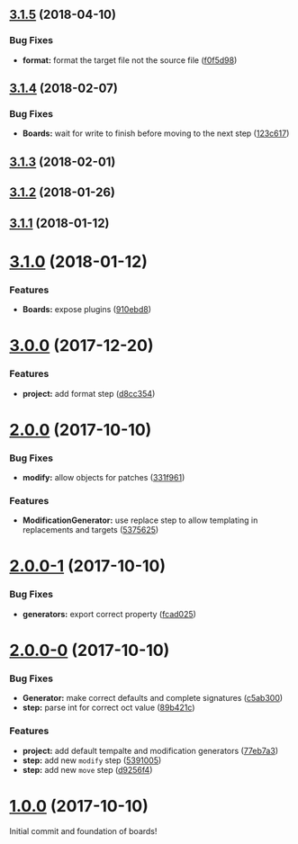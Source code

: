 <a name="3.1.5"></a>
## [3.1.5](https://github.com/SpoonX/boards/compare/v3.1.4...v3.1.5) (2018-04-10)


### Bug Fixes

* **format:** format the target file not the source file ([f0f5d98](https://github.com/SpoonX/boards/commit/f0f5d98))



<a name="3.1.4"></a>
## [3.1.4](https://github.com/SpoonX/boards/compare/v3.1.3...v3.1.4) (2018-02-07)


### Bug Fixes

* **Boards:** wait for write to finish before moving to the next step ([123c617](https://github.com/SpoonX/boards/commit/123c617))



<a name="3.1.3"></a>
## [3.1.3](https://github.com/SpoonX/boards/compare/v3.1.2...v3.1.3) (2018-02-01)



<a name="3.1.2"></a>
## [3.1.2](https://github.com/SpoonX/boards/compare/v3.1.1...v3.1.2) (2018-01-26)



<a name="3.1.1"></a>
## [3.1.1](https://github.com/SpoonX/boards/compare/v3.1.0...v3.1.1) (2018-01-12)



<a name="3.1.0"></a>
# [3.1.0](https://github.com/SpoonX/boards/compare/v3.0.0...v3.1.0) (2018-01-12)


### Features

* **Boards:** expose plugins ([910ebd8](https://github.com/SpoonX/boards/commit/910ebd8))



<a name="3.0.0"></a>
# [3.0.0](https://github.com/SpoonX/boards/compare/v2.0.0...v3.0.0) (2017-12-20)


### Features

* **project:** add format step ([d8cc354](https://github.com/SpoonX/boards/commit/d8cc354))



<a name="2.0.0"></a>
# [2.0.0](https://github.com/SpoonX/boards/compare/v2.0.0-1...v2.0.0) (2017-10-10)


### Bug Fixes

* **modify:** allow objects for patches ([331f961](https://github.com/SpoonX/boards/commit/331f961))


### Features

* **ModificationGenerator:** use replace step to allow templating in replacements and targets ([5375625](https://github.com/SpoonX/boards/commit/5375625))



<a name="2.0.0-1"></a>
# [2.0.0-1](https://github.com/SpoonX/boards/compare/v2.0.0-0...v2.0.0-1) (2017-10-10)


### Bug Fixes

* **generators:** export correct property ([fcad025](https://github.com/SpoonX/boards/commit/fcad025))



<a name="2.0.0-0"></a>
# [2.0.0-0](https://github.com/SpoonX/boards/compare/v0.0.4...v2.0.0-0) (2017-10-10)


### Bug Fixes

* **Generator:** make correct defaults and complete signatures ([c5ab300](https://github.com/SpoonX/boards/commit/c5ab300))
* **step:** parse int for correct oct value ([89b421c](https://github.com/SpoonX/boards/commit/89b421c))


### Features

* **project:** add default tempalte and modification generators ([77eb7a3](https://github.com/SpoonX/boards/commit/77eb7a3))
* **step:** add new `modify` step ([5391005](https://github.com/SpoonX/boards/commit/5391005))
* **step:** add new `move` step ([d9256f4](https://github.com/SpoonX/boards/commit/d9256f4))



<a name="1.0.0"></a>
# [1.0.0](https://github.com/SpoonX/boards/compare/v0.0.4...v1.0.0) (2017-10-10)

Initial commit and foundation of boards!
